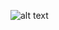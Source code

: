 ![alt text](https://github-readme-stats.vercel.app/api?username=Ange-Rodriguez&title_color=1B1F1E&bg_color=69EFC9&icon_color=5C6966&count_private=true&show_icons=true&include_all_commits=true&langs_count=6)
